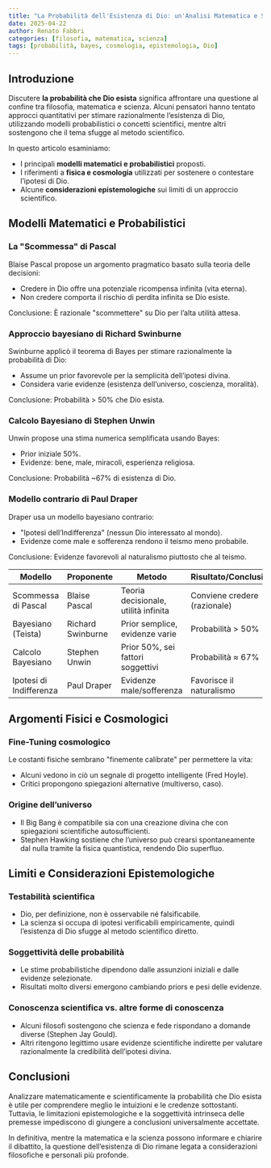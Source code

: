 ```yaml
---
title: "La Probabilità dell'Esistenza di Dio: un'Analisi Matematica e Scientifica"
date: 2025-04-22
author: Renato Fabbri
categories: [filosofia, matematica, scienza]
tags: [probabilità, bayes, cosmologia, epistemologia, Dio]
---
```


## Introduzione

Discutere **la probabilità che Dio esista** significa affrontare una questione al confine tra filosofia, matematica e scienza. Alcuni pensatori hanno tentato approcci quantitativi per stimare razionalmente l’esistenza di Dio, utilizzando modelli probabilistici o concetti scientifici, mentre altri sostengono che il tema sfugge al metodo scientifico.

In questo articolo esaminiamo:

- I principali **modelli matematici e probabilistici** proposti.
- I riferimenti a **fisica e cosmologia** utilizzati per sostenere o contestare l’ipotesi di Dio.
- Alcune **considerazioni epistemologiche** sui limiti di un approccio scientifico.

## Modelli Matematici e Probabilistici

### La "Scommessa" di Pascal

Blaise Pascal propose un argomento pragmatico basato sulla teoria delle decisioni:

- Credere in Dio offre una potenziale ricompensa infinita (vita eterna).
- Non credere comporta il rischio di perdita infinita se Dio esiste.

Conclusione: È razionale "scommettere" su Dio per l’alta utilità attesa.

### Approccio bayesiano di Richard Swinburne

Swinburne applicò il teorema di Bayes per stimare razionalmente la probabilità di Dio:

- Assume un prior favorevole per la semplicità dell’ipotesi divina.
- Considera varie evidenze (esistenza dell’universo, coscienza, moralità).

Conclusione: Probabilità > 50% che Dio esista.

### Calcolo Bayesiano di Stephen Unwin

Unwin propose una stima numerica semplificata usando Bayes:

- Prior iniziale 50%.
- Evidenze: bene, male, miracoli, esperienza religiosa.

Conclusione: Probabilità ~67% di esistenza di Dio.

### Modello contrario di Paul Draper

Draper usa un modello bayesiano contrario:

- "Ipotesi dell’Indifferenza" (nessun Dio interessato al mondo).
- Evidenze come male e sofferenza rendono il teismo meno probabile.

Conclusione: Evidenze favorevoli al naturalismo piuttosto che al teismo.

| Modello                 | Proponente        | Metodo                               | Risultato/Conclusione        |
| ----------------------- | ----------------- | ------------------------------------ | ---------------------------- |
| Scommessa di Pascal     | Blaise Pascal     | Teoria decisionale, utilità infinita | Conviene credere (razionale) |
| Bayesiano (Teista)      | Richard Swinburne | Prior semplice, evidenze varie       | Probabilità > 50%            |
| Calcolo Bayesiano       | Stephen Unwin     | Prior 50%, sei fattori soggettivi    | Probabilità ≈ 67%            |
| Ipotesi di Indifferenza | Paul Draper       | Evidenze male/sofferenza             | Favorisce il naturalismo     |

## Argomenti Fisici e Cosmologici

### Fine-Tuning cosmologico

Le costanti fisiche sembrano "finemente calibrate" per permettere la vita:

- Alcuni vedono in ciò un segnale di progetto intelligente (Fred Hoyle).
- Critici propongono spiegazioni alternative (multiverso, caso).

### Origine dell’universo

- Il Big Bang è compatibile sia con una creazione divina che con spiegazioni scientifiche autosufficienti.
- Stephen Hawking sostiene che l’universo può crearsi spontaneamente dal nulla tramite la fisica quantistica, rendendo Dio superfluo.

## Limiti e Considerazioni Epistemologiche

### Testabilità scientifica

- Dio, per definizione, non è osservabile né falsificabile.
- La scienza si occupa di ipotesi verificabili empiricamente, quindi l’esistenza di Dio sfugge al metodo scientifico diretto.

### Soggettività delle probabilità

- Le stime probabilistiche dipendono dalle assunzioni iniziali e dalle evidenze selezionate.
- Risultati molto diversi emergono cambiando priors e pesi delle evidenze.

### Conoscenza scientifica vs. altre forme di conoscenza

- Alcuni filosofi sostengono che scienza e fede rispondano a domande diverse (Stephen Jay Gould).
- Altri ritengono legittimo usare evidenze scientifiche indirette per valutare razionalmente la credibilità dell’ipotesi divina.

## Conclusioni

Analizzare matematicamente e scientificamente la probabilità che Dio esista è utile per comprendere meglio le intuizioni e le credenze sottostanti. Tuttavia, le limitazioni epistemologiche e la soggettività intrinseca delle premesse impediscono di giungere a conclusioni universalmente accettate.

In definitiva, mentre la matematica e la scienza possono informare e chiarire il dibattito, la questione dell’esistenza di Dio rimane legata a considerazioni filosofiche e personali più profonde.
